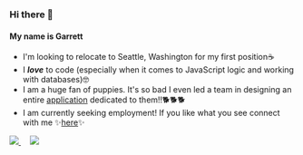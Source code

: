 ### Hi there 👋
#### My name is Garrett
* I'm looking to relocate to Seattle, Washington for my first position☕
* I ***love*** to code (especially when it comes to JavaScript logic and working with databases)🤓
* I am a huge fan of puppies. It's so bad I even led a team in designing an entire [application](https://pet-fetcher.herokuapp.com/) dedicated to them!!🐕🐕🐕
* I am currently seeking employment! If you like what you see connect with me ✨[here](https://www.linkedin.com/in/garretthilberling/)✨

<a href="https://github-readme-stats.vercel.app/api?username=garretthilberling&show_icons=true&theme=dracula">
  <img align="center bottom" src="https://github-readme-stats.vercel.app/api?username=garretthilberling&show_icons=true&theme=dracula" />
</a>
&nbsp;
&nbsp;
<a href="https://github-readme-stats.vercel.app/api/top-langs/?username=garretthilberling&layout=compact&theme=dracula)](https://github.com/anuraghazra/github-readme-stats">
  <img align="center bottom" src="https://github-readme-stats.vercel.app/api/top-langs/?username=garretthilberling&layout=compact&theme=dracula" />
</a>

<!-- * If you have any questions feel free to DM me here on Github!😃 -->

<!--
**garretthilberling/garretthilberling** is a ✨ _special_ ✨ repository because its `README.md` (this file) appears on your GitHub profile.

Here are some ideas to get you started:

- 🔭 I’m currently working on ...
- 🌱 I’m currently learning ...
- 👯 I’m looking to collaborate on ...
- 🤔 I’m looking for help with ...
- 💬 Ask me about ...
- 📫 How to reach me: ...
- 😄 Pronouns: ...
- ⚡ Fun fact: ...
-->
